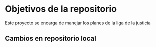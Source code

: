 # Objetivos de la repositorio

Este proyecto se encarga de manejar los planes de la liga de la justicia

## Cambios en repositorio local

